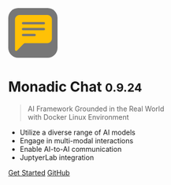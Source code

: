 <img src="https://raw.githubusercontent.com/yohasebe/monadic-chat/refs/heads/main/docs/assets/images/favicon/favicon.png" width="100px" style="border-radius: 20%;"/>

# <b>Monadic Chat</b> <small><b>0.9.24</b></small>

> AI Framework Grounded in the Real World<br />with Docker Linux Environment

- Utilize a diverse range of AI models
- Engage in multi-modal interactions
- Enable AI-to-AI communication
- JuptyerLab integration

[Get Started](#monadic-chat)
[GitHub](https://github.com/yohasebe/monadic-chat/)

